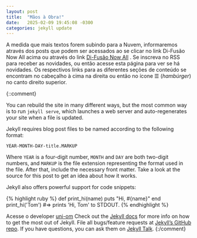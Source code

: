 ```yaml
---
layout: post
title:  "Mãos à Obra!"
date:   2025-02-09 19:45:08 -0300
categories: jekyll update
---
```

A medida que mais textos forem subindo para a Nuvem, informaremos através dos posts que podem ser acessados ao se clicar no link Di-Fusão Now All acima ou através do link [Di-Fusão Now All] . Se inscreva no RSS para receber as novidades, ou então acesse esta página para ver se há novidades. Os respectivos links para as diferentes seções de conteúdo se encontram no cabeçalho à cima na direita ou então no ícone ☰ (*hambúrger*) no canto direito superior.

{::comment}


You can rebuild the site in many different ways, but the most common way is to run `jekyll serve`, which launches a web server and auto-regenerates your site when a file is updated.

Jekyll requires blog post files to be named according to the following format:

`YEAR-MONTH-DAY-title.MARKUP`

Where `YEAR` is a four-digit number, `MONTH` and `DAY` are both two-digit numbers, and `MARKUP` is the file extension representing the format used in the file. After that, include the necessary front matter. Take a look at the source for this post to get an idea about how it works.

Jekyll also offers powerful support for code snippets:

{% highlight ruby %}
def print_hi(name)
  puts "Hi, #{name}"
end
print_hi('Tom')
#=> prints 'Hi, Tom' to STDOUT.
{% endhighlight %}



Acesse o developer [uni-om]
Check out the [Jekyll docs][jekyll-docs] for more info on how to get the most out of Jekyll. File all bugs/feature requests at [Jekyll’s GitHub repo][jekyll-gh]. If you have questions, you can ask them on [Jekyll Talk][jekyll-talk].
{:/comment}

[jekyll-docs]: https://jekyllrb.com/docs/home
[jekyll-gh]:   https://github.com/jekyll/jekyll
[jekyll-talk]: https://talk.jekyllrb.com/
[uni-om]:      https://github.com/uni-om
[Di-Fusão Now All]: https://uni-om.github.io/
